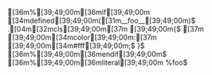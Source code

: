 [36m%[39;49;00m[36mif[39;49;00m [34mdefined[39;49;00m([31m__foo__[39;49;00m)$
.[04m[32mcls[39;49;00m[37m [39;49;00m{$
[37m  [39;49;00m[34mcolor[39;49;00m:[37m [39;49;00m[34m#fff[39;49;00m;$
}$
[36m%[39;49;00m[36mendif[39;49;00m$
[36m%[39;49;00m[36mliteral[39;49;00m %foo$

